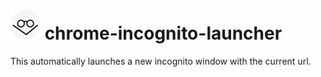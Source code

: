 # ![image info](./images/incognitolauncher@48px.png) chrome-incognito-launcher
This automatically launches a new incognito window with the current url.

